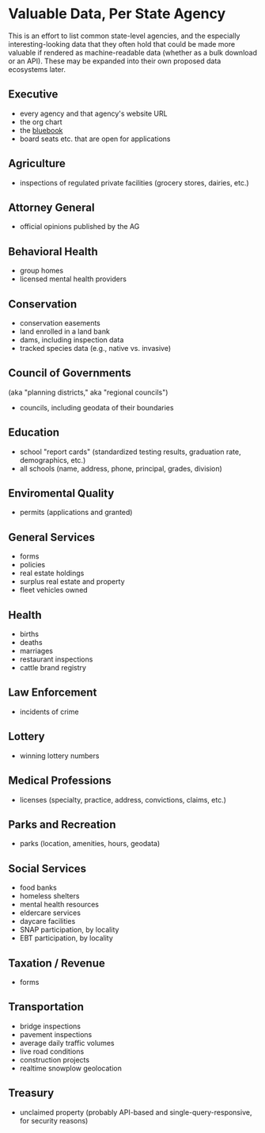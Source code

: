 # Valuable Data, Per State Agency

This is an effort to list common state-level agencies, and the especially interesting-looking data that they often hold that could be made more valuable if rendered as machine-readable data (whether as a bulk download or an API). These may be expanded into their own proposed data ecosystems later.

## Executive

* every agency and that agency's website URL
* the org chart
* the [bluebook](http://wikis.ala.org/godort/index.php/State_Blue_Books)
* board seats etc. that are open for applications

## Agriculture

* inspections of regulated private facilities (grocery stores, dairies, etc.)

## Attorney General

* official opinions published by the AG

## Behavioral Health

* group homes
* licensed mental health providers

## Conservation

* conservation easements
* land enrolled in a land bank
* dams, including inspection data
* tracked species data (e.g., native vs. invasive)

## Council of Governments

(aka "planning districts," aka "regional councils")

* councils, including geodata of their boundaries

## Education

* school "report cards" (standardized testing results, graduation rate, demographics, etc.)
* all schools (name, address, phone, principal, grades, division)

## Enviromental Quality

* permits (applications and granted)

## General Services

* forms
* policies
* real estate holdings
* surplus real estate and property
* fleet vehicles owned

## Health

* births
* deaths
* marriages
* restaurant inspections
* cattle brand registry

## Law Enforcement

* incidents of crime

## Lottery

* winning lottery numbers

## Medical Professions

* licenses (specialty, practice, address, convictions, claims, etc.)

## Parks and Recreation

* parks (location, amenities, hours, geodata)

## Social Services

* food banks
* homeless shelters
* mental health resources
* eldercare services
* daycare facilities
* SNAP participation, by locality
* EBT participation, by locality

## Taxation / Revenue

* forms

## Transportation

* bridge inspections
* pavement inspections
* average daily traffic volumes
* live road conditions
* construction projects
* realtime snowplow geolocation

## Treasury

* unclaimed property (probably API-based and single-query-responsive, for security reasons)
